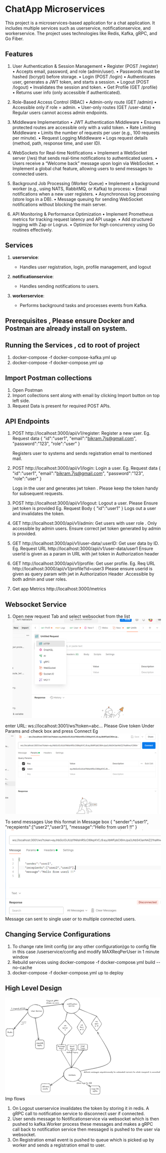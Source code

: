 # ChatApp Microservices

This project is a microservices-based application for a chat application. It includes multiple services such as userservice, notificationservice, and workerservice. The project uses technologies like Redis, Kafka, gRPC, and Go Fiber.

## Features
1. User Authentication & Session Management
	•	Register (POST /register)
	•	Accepts email, password, and role (admin/user).
	•	Passwords must be hashed (bcrypt) before storage.
	•	Login (POST /login)
	•	Authenticates user, generates a JWT token, and starts a session.
	•	Logout (POST /logout)
	•	Invalidates the session and token.
	•	Get Profile (GET /profile)
	•	Returns user info (only accessible if authenticated).

2. Role-Based Access Control (RBAC)
	•	Admin-only route (GET /admin)
	•	Accessible only if role = admin.
	•	User-only routes (GET /user-data)
	•	Regular users cannot access admin endpoints.

3. Middleware Implementation
	•	JWT Authentication Middleware
	•	Ensures protected routes are accessible only with a valid token.
	•	Rate Limiting Middleware
	•	Limits the number of requests per user (e.g., 100 requests per minute).
	•	Request Logging Middleware
	•	Logs request details (method, path, response time, and user ID).

4. WebSockets for Real-time Notifications
	•	Implement a WebSocket server (/ws) that sends real-time notifications to authenticated users.
	•	Users receive a “Welcome back” message upon login via WebSocket.
	•	Implement a global chat feature, allowing users to send messages to connected users.

5. Background Job Processing (Worker Queue)
	•	Implement a background worker (e.g., using NATS, RabbitMQ, or Kafka) to process:
	•	Email notifications when a new user registers.
	•	Asynchronous log processing (store logs in a DB).
	•	Message queuing for sending WebSocket notifications without blocking the main server.

6. API Monitoring & Performance Optimization
	•	Implement Prometheus metrics for tracking request latency and API usage.
	•	Add structured logging with Zap or Logrus.
	•	Optimize for high concurrency using Go routines effectively.

## Services

1. **userservice**:
   - Handles user registration, login, profile management, and logout

2. **notificationservice**:
   - Handles sending notifications to users.

3. **workerservice**:
   - Performs background tasks and processes events from Kafka.

## Prerequisites , Please ensure Docker and Postman are already install on system.

## Running the Services , cd to root of project
1. docker-compose -f docker-compose-kafka.yml up
2. docker-compose -f docker-compose.yml up

## Import Postman collections 
1. Open Postman
2. Import collections sent along with email by clicking Import button on top left side. 
3. Request Data is present for required POST APIs.

## API Endpoints
1. POST http://localhost:3000/api/v1/register: Register a new user.
   Eg. Request data 
   {
    "id":"user1",
    "email":"bikram.7js@gmail.com",
    "password":"123",
    "role":"user"
   }

   Registers user to systems and sends registration email to mentioned mail.

2. POST http://localhost:3000/api/v1/login: Login a user. 
   Eg. Request data 
   {
    "id":"user1",
    "email":"bikram.7js@gmail.com",
    "password":"123",
    "role":"user"
   }

   Logs in the user and generates jwt token . Please keep the token handy for subsequent requests.

3. POST http://localhost:3000/api/v1/logout: Logout a user.
   Please Ensure  jwt token  is provided
   Eg. Request Body
   {
	"id":"user1"
   }
   Logs out a user and invalidates the token.

4. GET http://localhost:3000/api/v1/admin: Get users with user role . Only accessible by admin users.
   Ensure correct jwt token generated by admin is provided.

5. GET http://localhost:3000/api/v1/user-data/:userID: Get user data by ID. 
   Eg. Request URL
   http://localhost:3000/api/v1/user-data/user1
   Ensure userId is given as a param in URL with jwt token in Authorization header

6. GET http://localhost:3000/api/v1/profile: Get user profile.
   Eg. Req URL http://localhost:3000/api/v1/profile?id=user3
   Please ensure userid is given as query param with jwt in Authorization Header .Accessible by both admin and user roles.

7. Get app Metrics
   http://localhost:3000/metrics
## Websocket Service

1. Open new request Tab and select websocket from the list
![alt text](image-3.png) 


enter URL:  ws://localhost:3001/ws?token=abc...
 Please Give token Under Params and check box
   and press Connect
   Eg
   ![alt text](image.png)

   
   To send messages Use this format in Message box
   {
    "sender":"user1",
    "recepients":["user2","user3"],
    "message":"Hello from user1 !!"
   }
   ![alt text](image-1.png)
   Message can sent to single user or to multiple connected users.


## Changing Service Configurations
1. To change rate limit config (or any other configuration)go to config file in this case /userservice/config and modify MAXReqPerUser in 1 minute window
2. Rebuild services using docker-compose -f docker-compose.yml build --no-cache 
3. docker-compose -f docker-compose.yml up to deploy 


## High Level Design
![alt text](image-2.png)
 Imp flows
1. On Logout userservice invalidates the token by storing it in redis. A gRPC call to notification service to disconnect user if connected.
2. User sends message to Notificationservice via websocket which is then pushed to kafka.Worker process these messages and makes a gRPC call back to notification service then messaged is pushed to the user via websocket.
3. On Registration email event is pushed to queue which is picked up by worker and sends a registration email to user.   


  